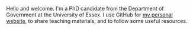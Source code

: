 Hello and welcome. I'm a PhD candidate from the Department of Government at the University of Essex. I use GitHub for [my personal website](https://muzhouzhang.com), to share teaching materials, and to follow some useful resources.
